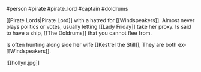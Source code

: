 #person #pirate #pirate_lord #captain #doldrums

[[Pirate Lords|Pirate Lord]] with a hatred for [[Windspeakers]].  Almost never plays politics or votes, usually letting [[Lady Friday]] take her proxy.  Is said to have a ship, [[The Doldrums]] that you cannot flee from.

Is often hunting along side her wife [[Kestrel the Still]], They are both ex-[[Windspeakers]].

![[hollyn.jpg]]